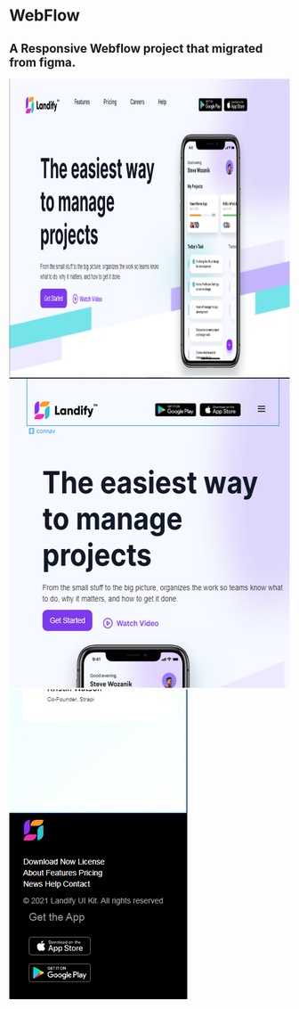 # WebFlow

## A Responsive Webflow project that migrated from figma.

<img src="Webflow.PNG" width="967" height="533" />
<img src="Webflow1.PNG" width="567" height="557" />
<img src="Webflow2.PNG" width="320" height="556" />

